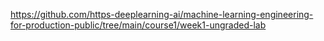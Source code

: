 https://github.com/https-deeplearning-ai/machine-learning-engineering-for-production-public/tree/main/course1/week1-ungraded-lab

